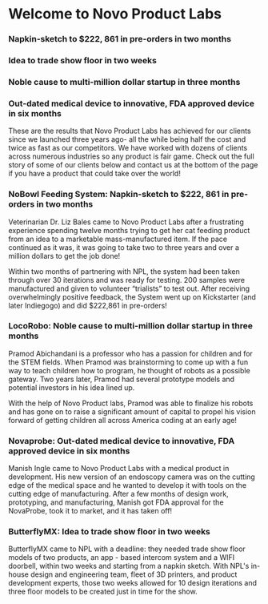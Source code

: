 # Welcome to Novo Product Labs

### Napkin-sketch to $222, 861 in pre-orders in two months
### Idea to trade show floor in two weeks
### Noble cause to multi-million dollar startup in three months
### Out-dated medical device to innovative, FDA approved device in six months

These are the results that Novo Product Labs has achieved for our clients since we launched three years ago- all the while being half the cost and twice as fast as our competitors. We have worked with dozens of clients across numerous industries so any product is fair game. Check out the full story of some of our clients below and contact us at the bottom of the page if you have a product that could take over the world!

### NoBowl Feeding System: Napkin-sketch to $222, 861 in pre-orders in two months

Veterinarian Dr. Liz Bales came to Novo Product Labs after a frustrating experience spending twelve months trying to get her cat feeding product from an idea to a marketable mass-manufactured item. If the pace continued as it was, it was going to take two to three years and over a million dollars to get the job done!

Within two months of partnering with NPL, the system had been taken through over 30 iterations and was ready for testing. 200 samples were manufactured and given to volunteer “trialists” to test out. After receiving overwhelmingly positive feedback, the System went up on Kickstarter (and later Indiegogo) and did $222,861 in pre-orders!

### LocoRobo: Noble cause to multi-million dollar startup in three months

Pramod Abichandani is a professor who has a passion for children and for the STEM fields. When Pramod was brainstorming to come up with a fun way to teach children how to program, he thought of robots as a possible gateway. Two years later, Pramod had several prototype models and potential investors in his idea lined up.

With the help of Novo Product labs, Pramod was able to finalize his robots and has gone on to raise a significant amount of capital to propel his vision forward of getting children all across America coding at an early age!

### Novaprobe: Out-dated medical device to innovative, FDA approved device in six months

Manish Ingle came to Novo Product Labs with a medical product in development. His new version of an endoscopy camera was on the cutting edge of the medical space and he wanted to develop it with tools on the cutting edge of manufacturing. After a few months of design work, prototyping, and manufacturing, Manish got FDA approval for the NovaProbe, took it to market, and it has taken off!

### ButterflyMX: Idea to trade show floor in two weeks

ButterflyMX came to NPL with a deadline: they needed trade show floor models of two products, an app - based intercom system and a WIFI doorbell, within two weeks and starting from a napkin sketch. With NPL's in-house design and engineering team, fleet of 3D printers, and product development experts, those two weeks allowed for 10 design iterations and three floor models to be created just in time for the show.

